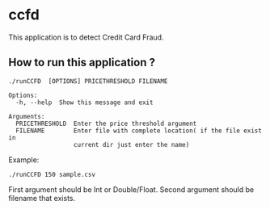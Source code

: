 # ccfd
This application is to detect Credit Card Fraud. 

## How to run this application ?
```$xslt
./runCCFD  [OPTIONS] PRICETHRESHOLD FILENAME

Options:
  -h, --help  Show this message and exit

Arguments:
  PRICETHRESHOLD  Enter the price threshold argument
  FILENAME        Enter file with complete location( if the file exist in
                  current dir just enter the name)

```
Example:
```$xslt
./runCCFD 150 sample.csv
```
First argument should be Int or Double/Float.
Second argument should be filename that exists.

